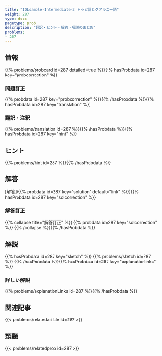 ```yaml
---
title: "IOLsample-Intermediate-3 トゥピ語とグアラニー語"
weight: 287
type: docs
pagetype: prob
description: "翻訳・ヒント・解答・解説のまとめ"
problems: 
- 287
---
```


## 情報

{{% problems/probcard id=287 detailed=true %}}{{% hasProbdata id=287 key="probcorrection" %}}

### 問題訂正

{{% probdata id=287 key="probcorrection" %}}{{% /hasProbdata %}}{{% hasProbdata id=287 key="translation" %}}

### 翻訳・注釈

{{% problems/translation id=287 %}}{{% /hasProbdata %}}{{% hasProbdata id=287 key="hint" %}}

## ヒント

{{% problems/hint id=287 %}}{{% /hasProbdata %}}

## 解答

[解答]({{% probdata id=287 key="solution" default="link" %}}){{% hasProbdata id=287 key="solcorrection" %}}

### 解答訂正

{{% collapse title="解答訂正" %}}
{{% probdata id=287 key="solcorrection" %}}
{{% /collapse %}}{{% /hasProbdata %}}

## 解説

{{% hasProbdata id=287 key="sketch" %}}
{{% problems/sketch id=287 %}}
{{% /hasProbdata %}}{{% hasProbdata id=287 key="explanationlinks" %}}

### 詳しい解説

{{% problems/explanationLinks id=287 %}}{{% /hasProbdata %}}

## 関連記事

{{< problems/relatedarticle id=287 >}}

## 類題

{{< problems/relatedprob id=287 >}}
